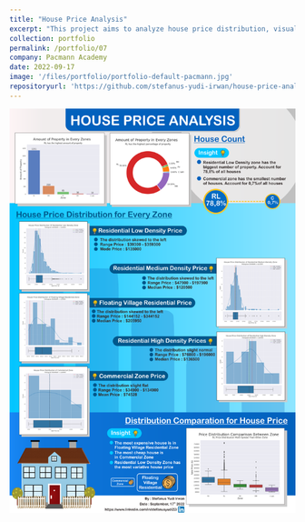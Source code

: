 ```yaml
---
title: "House Price Analysis"
excerpt: "This project aims to analyze house price distribution, visualize the data, and make appealing report for the analysis"
collection: portfolio
permalink: /portfolio/07
company: Pacmann Academy
date: 2022-09-17
image: '/files/portfolio/portfolio-default-pacmann.jpg'
repositoryurl: 'https://github.com/stefanus-yudi-irwan/house-price-analysis'
---
```

<p align="center"><img src="https://raw.githubusercontent.com/stefanus-yudi-irwan/house-price-analysis/main/house-price-analysis-report.png"></p>